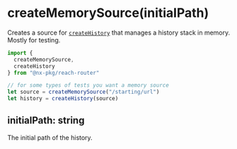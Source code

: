 # createMemorySource(initialPath)

Creates a source for [`createHistory`](createHistory) that manages a history stack in memory. Mostly for testing.

```jsx
import {
  createMemorySource,
  createHistory
} from "@nx-pkg/reach-router"

// for some types of tests you want a memory source
let source = createMemorySource("/starting/url")
let history = createHistory(source)
```

## initialPath: string

The initial path of the history.
